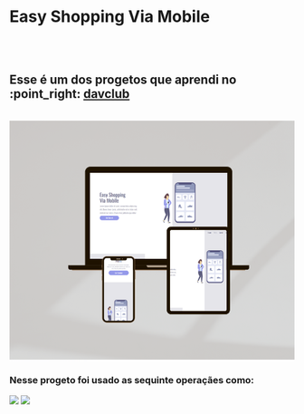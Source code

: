 <h1>Easy Shopping Via Mobile</h1>
<br>
<br>
<h2>Esse é um dos progetos que aprendi no :point_right: <a href="https://rodolfomori.com.br/davclub">davclub</a></h2>
<br>
<img src="https://raw.githubusercontent.com/donizeteedson11/meu-progeto-git-06/7060b7abbe6d107484f85cc3c28b3a542db1ebf9/Design%20davclub.png">
<h3>Nesse progeto foi usado as sequinte operaçães como:</h3>
<img src="https://img.shields.io/badge/HTML-239120?style=for-the-badge&logo=html5&logoColor=white"/>
<img src="https://img.shields.io/badge/CSS3-1572B6?style=for-the-badge&logo=css3&logoColor=white"/>
